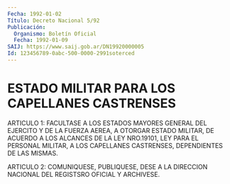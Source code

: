 ```yaml
---
Fecha: 1992-01-02
Título: Decreto Nacional 5/92
Publicación:
  Organismo: Boletín Oficial
  Fecha: 1992-01-09
SAIJ: https://www.saij.gob.ar/DN19920000005
Id: 123456789-0abc-500-0000-2991soterced
---
```

# ESTADO MILITAR PARA LOS CAPELLANES CASTRENSES

<a id="1"></a>
ARTICULO  1:  FACULTASE  A  LOS  ESTADOS  MAYORES  GENERAL DEL EJERCITO  Y  DE  LA  FUERZA  AEREA,  A  OTORGAR ESTADO MILITAR,  DE ACUERDO A LOS ALCANCES DE LA LEY NRO.19101,  LEY  PARA  EL PERSONAL MILITAR,  A LOS CAPELLANES CASTRENSES, DEPENDIENTES DE LAS  MISMAS.

<a id="2"></a>
ARTICULO  2:  COMUNIQUESE,  PUBLIQUESE,  DESE  A  LA DIRECCION NACIONAL DEL REGISTSRO OFICIAL Y ARCHIVESE.